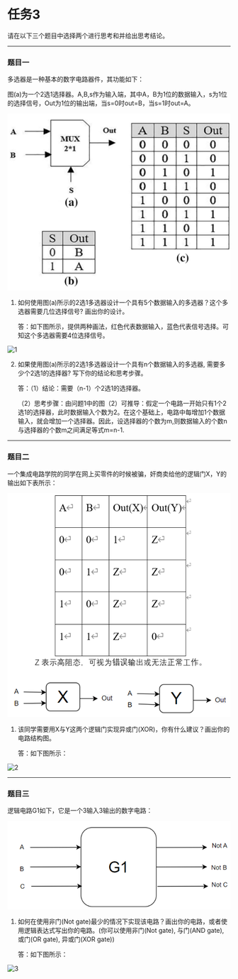 # 任务3
请在以下三个题目中选择两个进行思考和并给出思考结论。

***

### 题目一
多选器是一种基本的数字电路器件，其功能如下：

图(a)为一个2选1选择器。A,B,s作为输入端，其中A，B为1位的数据输入，s为1位的选择信号，Out为1位的输出端，当s=0时out=B，当s=1时out=A。

![1](./image/1.png)

1. 如何使用图(a)所示的2选1多选器设计一个具有5个数据输入的多选器？这个多选器需要几位选择信号? 画出你的设计。

   答：如下图所示，提供两种画法，红色代表数据输入，蓝色代表信号选择。可知这个多选器需要4位选择信号。
   
![1](https://files.catbox.moe/1t53mq.png)

2. 如果使用图(a)所示的2选1多选器设计一个具有n个数据输入的多选器, 需要多少个2选1的选择器? 写下你的结论和思考步骤。

   答：（1）结论：需要（n-1）个2选1的选择器。
   
   （2）思考步骤：由问题1中的图（2）可推导：假定一个电路一开始只有1个2选1的选择器，此时数据输入个数为2。在这个基础上，电路中每增加1个数据输入，就会增加一个选择器。因此，设选择器的个数为m,则数据输入的个数n与选择器的个数m之间满足等式m=n-1.

***

### 题目二
一个集成电路学院的同学在网上买零件的时候被骗，奸商卖给他的逻辑门X，Y的输出如下表所示：

![2](./image/2.png)

1. 该同学需要用X与Y这两个逻辑门实现异或门(XOR)，你有什么建议？画出你的电路结构图。

   答：如下图所示：

![2](https://files.catbox.moe/w7s4p8.png)

***

### 题目三

逻辑电路G1如下，它是一个3输入3输出的数字电路：

![3](./image/3.png)

1. 如何在使用非门(Not gate)最少的情况下实现该电路？画出你的电路，或者使用逻辑表达式写出你的电路。(你可以使用非门(Not gate), 与门(AND gate), 或门(OR gate), 异或门(XOR gate))

   答：如下图所示：
   
![3](https://files.catbox.moe/nqad5t.png)
